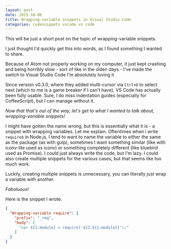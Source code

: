```yaml
---
layout: post
date: 2015-10-06
title: Wrapping-variable snippets in Visual Studio Code
categories: codesnippets vscode vs code
---
```


This will be just a short post on the topic of wrapping-variable snippets.

<!--more-->

I just thought I'd quickly get this into words, as I found something I wanted to share.

Because of Atom not properly working on my computer, it just kept crashing and being horribly slow - sort of like in the olden days - I've made the switch to Visual Studio Code I'm absolutely loving it

Since version v0.3.0, where they added multi-cursor via `Ctrl+D` to select next (which to me is a game breaker if I can't have), VS Code has actually been fully usable. Sure, I do miss indentation guides (especially for CoffeeScript), but I can manage without it.

_Now that that's out of the way, let's get to what I wanted to talk about, wrapping-variable snippets!_

I might have gotten the name wrong, but this is essentially what it is - a snippet with wrapping variables. Let me explain. Oftentimes when i write `require`s in Node.js, I tend to want to name the variable to either the same as the package (as with gulp), sometimes I want something similar (like with iconv-lite used as iconv) or something completely different (like bluebird used as Promise). I could just always write the code, but I'm lazy. I could also create multiple snippets for the various cases, but that seems like too much work.

Luckily, creating multiple snippets is unnecessary, you can literally just wrap a variable with another.

_Faboluous!_

Here is the snippet I wrote.

``` json
{
  "Wrapping-variable require": {
    "prefix": "_req",
    "body": [
      "var ${1:module} = require('${2:${1:module}}');"
    ]
  }
}
```
